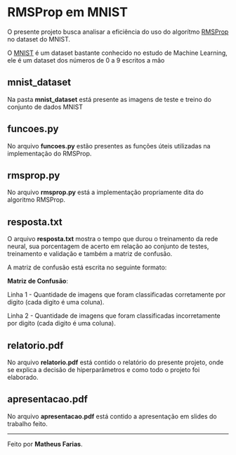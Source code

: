 # RMSProp em MNIST

O presente projeto busca analisar a eficiência do uso do algorítmo [RMSProp](https://towardsdatascience.com/understanding-rmsprop-faster-neural-network-learning-62e116fcf29a) no dataset do MNIST.

O [MNIST](http://yann.lecun.com/exdb/mnist/) é um dataset bastante conhecido no estudo de Machine Learning, ele é um dataset dos números de 0 a 9 escritos a mão

## mnist_dataset
Na pasta **mnist_dataset** está presente as imagens de teste e treino do conjunto de dados MNIST

## funcoes.py

No arquivo **funcoes.py** estão presentes as funções úteis utilizadas na implementação do RMSProp.

## rmsprop.py

No arquivo **rmsprop.py** está a implementação propriamente dita do algoritmo RMSProp.

## resposta.txt

O arquivo **resposta.txt** mostra o tempo que durou o treinamento da rede neural, sua porcentagem de acerto em relação ao conjunto de testes, treinamento e validação e também a matriz de confusão.

A matriz de confusão está escrita no seguinte formato:

**Matriz de Confusão**:

Linha 1 - Quantidade de imagens que foram classificadas corretamente por digito (cada digito é uma coluna).

Linha 2 - Quantidade de imagens que foram classificadas incorretamente por digito (cada digito é uma coluna).

## relatorio.pdf
No arquivo **relatorio.pdf** está contido o relatório do presente projeto, onde se explica a decisão de hiperparâmetros e como todo o projeto foi elaborado.

## apresentacao.pdf
No arquivo **apresentacao.pdf** está contido a apresentação em slides do trabalho feito.

-----
Feito por **Matheus Farias**.
